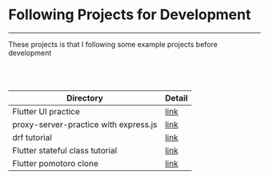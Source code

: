 # Following Projects for Development

---

These projects is that I following some example projects before development
<br/><br/><br/><br/>
                            

| Directory                             | Detail                                                                             |
|---------------------------------------|------------------------------------------------------------------------------------|
| Flutter UI practice                   | [link](https://github.com/David-Lee-dev/code-kata/tree/main/test-example/toonflix) |
| proxy-server-practice with express.js | [link](https://github.com/David-Lee-dev/code-kata/tree/main/test-example/express-proxy-server-example)|
| drf tutorial                          |[link](https://github.com/David-Lee-dev/code-kata/tree/main/test-example/drf-tutorial)|
| Flutter stateful class tutorial                          |[link](https://github.com/David-Lee-dev/code-kata/tree/main/test-example/statefull_widget)|
| Flutter pomotoro clone                          |[link](https://github.com/David-Lee-dev/code-kata/tree/main/test-example/pomodoro)|
